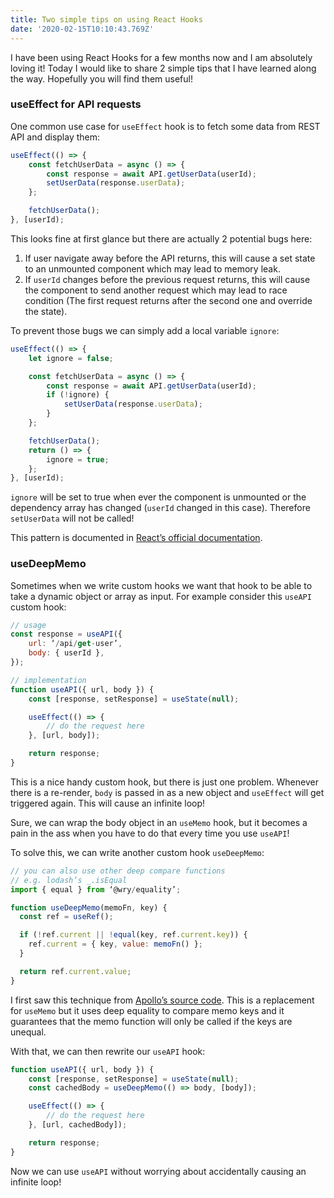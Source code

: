 ```yaml
---
title: Two simple tips on using React Hooks
date: '2020-02-15T10:10:43.769Z'
---
```


I have been using React Hooks for a few months now and I am absolutely loving it! Today I would like to share 2 simple tips that I have learned along the way. Hopefully you will find them useful!

### useEffect for API requests
One common use case for `useEffect` hook is to fetch some data from REST API and display them:

```js 
useEffect(() => {
	const fetchUserData = async () => {
		const response = await API.getUserData(userId);
		setUserData(response.userData);
	};

	fetchUserData();
}, [userId);
```

This looks fine at first glance but there are actually 2 potential bugs here:
1. If user navigate away before the API returns, this will cause a set state to an unmounted component which may lead to memory leak.
2. If `userId` changes before the previous request returns, this will cause the component to send another request which may lead to race condition (The first request returns after the second one and override the state).

To prevent those bugs we can simply add a local variable `ignore`:

```js
useEffect(() => {
	let ignore = false;

	const fetchUserData = async () => {
		const response = await API.getUserData(userId);
		if (!ignore) {
			setUserData(response.userData);
		}
	};

	fetchUserData();
	return () => {
		ignore = true;
	};
}, [userId);
```

`ignore` will be set to true when ever the component is unmounted or the dependency array has changed (`userId` changed in this case). Therefore `setUserData` will not be called!

This pattern is documented in [React’s official documentation](https://reactjs.org/docs/hooks-faq.html#is-it-safe-to-omit-functions-from-the-list-of-dependencies).

### useDeepMemo
Sometimes when we write custom hooks we want that hook to be able to take a dynamic object or array as input. For example consider this `useAPI` custom hook:

```js
// usage
const response = useAPI({
	url: ‘/api/get-user’,
	body: { userId },
});

// implementation
function useAPI({ url, body }) {
	const [response, setResponse] = useState(null);

	useEffect(() => {
		// do the request here
	}, [url, body]);

	return response;
}
```

This is a nice handy custom hook, but there is just one problem. Whenever there is a re-render, `body` is passed in as a new object and `useEffect` will get triggered again. This will cause an infinite loop!

Sure, we can wrap the body object in an `useMemo` hook, but it becomes a pain in the ass when you have to do that every time you use `useAPI`!

To solve this, we can write another custom hook `useDeepMemo`:

```js
// you can also use other deep compare functions
// e.g. lodash’s _.isEqual
import { equal } from ‘@wry/equality’;

function useDeepMemo(memoFn, key) {
  const ref = useRef();

  if (!ref.current || !equal(key, ref.current.key)) {
    ref.current = { key, value: memoFn() };
  }

  return ref.current.value;
}
```

I first saw this technique from [Apollo’s source code](https://github.com/apollographql/apollo-client/blob/master/src/react/hooks/utils/useDeepMemo.ts). This is a replacement for `useMemo` but it uses deep equality to compare memo keys and it guarantees that the memo function will only be called if the keys are unequal.

With that, we can then rewrite our `useAPI` hook:

```js
function useAPI({ url, body }) {
	const [response, setResponse] = useState(null);
	const cachedBody = useDeepMemo(() => body, [body]);

	useEffect(() => {
		// do the request here
	}, [url, cachedBody]);

	return response;
}
```

Now we can use `useAPI` without worrying about accidentally causing an infinite loop!